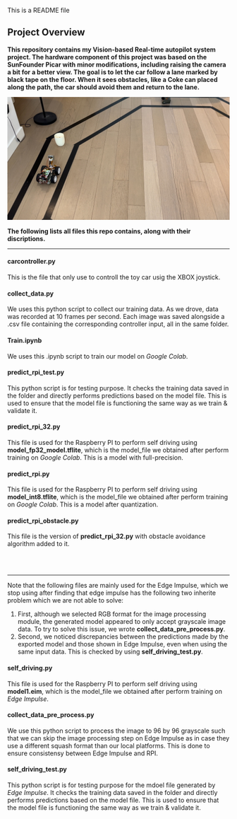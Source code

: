 This is a README file

## Project Overview
**This repository contains my Vision-based Real-time autopilot system project. The hardware component of this project was based on the SunFounder Picar with minor modifications, including raising the camera a bit for a better view. The goal is to let the car follow a lane marked by black tape on the floor. When it sees obstacles, like a Coke can placed along the path, the car should avoid them and return to the lane.**

![Self-driving toycar](./img.png)

**The following lists all files this repo contains, along with their discriptions.**

----

#### carcontroller.py
This is the file that only use to controll the toy car usig the XBOX joystick.

#### collect_data.py
We uses this python script to collect our training data. As we drove, data was recorded at 10 frames per second. Each image was saved alongside a .csv file containing the corresponding controller input, all in the same folder.

#### Train.ipynb
We uses this .ipynb script to train our model on _Google Colab_.


#### predict_rpi_test.py
This python script is for testing purpose. It checks the training data saved in the folder and directly performs predictions based on the model file. This is used to ensure that the model file is functioning the same way as we train & validate it.

#### predict_rpi_32.py
This file is used for the Raspberry PI to perform self driving using **model_fp32_model.tflite**, which is the model_file we obtained after perform training on _Google Colab_. This is a model with full-precision. 

#### predict_rpi.py
This file is used for the Raspberry PI to perform self driving using **model_int8.tflite**, which is the model_file we obtained after perform training on _Google Colab_. This is a model after quantization.

#### predict_rpi_obstacle.py
This file is the version of **predict_rpi_32.py** with obstacle avoidance algorithm added to it.





<br/>
<br/>

----


Note that the following files are mainly used for the Edge Impulse, which we stop using after finding that edge impulse has the following two inherite problem which we are not able to solve:
1. First, although we selected RGB format for the image processing module, the generated model appeared to only accept grayscale image data. To try to solve this issue, we wrote **collect_data_pre_process.py**. 
2. Second, we noticed discrepancies between the predictions made by the exported model and those shown in Edge Impulse, even when using the same input data. This is checked by using **self_driving_test.py**. 


#### self_driving.py
This file is used for the Raspberry PI to perform self driving using **model1.eim**, which is the model_file we obtained after perform training on _Edge Impulse_.

#### collect_data_pre_process.py
We use this python script to process the image to 96 by 96 grayscale such that we can skip the image processing step on Edge Impulse as in case they use a different squash format than our local platforms. This is done to ensure consistensy between Edge Impulse and RPI.

#### self_driving_test.py
This python script is for testing purpose for the mdoel file generated by _Edge Impulse_. It checks the training data saved in the folder and directly performs predictions based on the model file. This is used to ensure that the model file is functioning the same way as we train & validate it.

